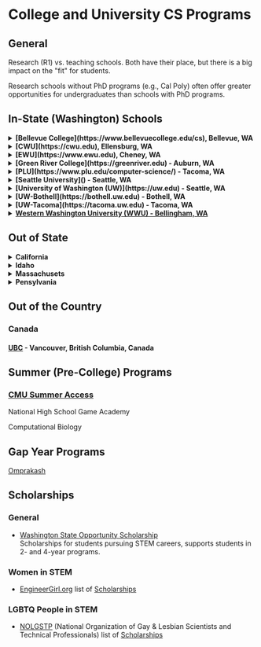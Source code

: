 # College and University CS Programs

## General

Research (R1) vs. teaching schools. Both have their place, but there is a big impact on the "fit" for students.

Research schools without PhD programs (e.g., Cal Poly) often offer greater opportunities for undergraduates than schools with PhD programs.

## In-State (Washington) Schools

<details><summary><strong>[Bellevue College](https://www.bellevuecollege.edu/cs), Bellevue, WA</strong></summary>

Small program, right now acceptance into BC is pretty much a guarantee of admission to the major.

Degrees:
* BS in CS
* BAS in Data Analytics
* BAS in Information Systems & Technology
</details>

<details><summary><strong>[CWU](https://cwu.edu), Ellensburg, WA</strong></summary>

Teaching university.

**Programs:**
* [Computer Science](https://cwu.edu/computer-science)
* [STEM Teaching Program Minor](https://cwu.edu/teachstem)

**Contacts:**

Megan McConnell, megan.mcconnell@cwu.edu, Advisor & Recruiter, Department of Computer Science, 509.963.1455
</details>

<details><summary><strong>[EWU](https://www.ewu.edu), Cheney, WA</strong></summary>

Second largest program (# of graduates) in the state. Teaching university, lots of ethnic diversity in the program. Focus on hands on learning and supporting opportunities for internships (students take lead). Accepts (and succussfully trains and graduates) students with GPAs in the 3+ range. Good option for students who might not make it into the UW program.

**Programs:**
* [BS in Computer Science](https://www.ewu.edu/compsci)
* [Bachelor of Computer Science]()
* [3D Animation]()
* [Computer Applications Minor]()
* [Computer Information Systems Minor]()
* [Computer Science Programming Minor]()
* [Web Application Development Minor]()

**Contacts:**

Brian Kamp, Senior Lecturer, bkamp@ewu.edu

Margo Stanzak, mstanzak@ewu.edu
</details>

<details><summary><strong>[Green River College](https://greenriver.edu) - Auburn, WA</strong></summary>
</details>

<details><summary><strong>[PLU](https://www.plu.edu/computer-science/) - Tacoma, WA</strong></summary>

About 200, 6 CS faculty. Admission to school ensures admission to major.

BA in CS
BS in CS
</details>

<details><summary><strong>[Seattle University]() - Seattle, WA</strong></summary>
</details>

<details><summary><strong>[University of Washington (UW)](https://uw.edu) - Seattle, WA</strong></summary>

The UW CS program is one of the best in the country - but it is not for everyone, the program is large and for most students not accessible until your junior year.

[Paul G. Allen School of Computer Science & Engineering](https://cs.uw.edu) - The CS program gets *way* more applicants than they can accept. Apply for [direct admission](https://www.cs.washington.edu/academics/ugrad/admissions/direct) so that you know you will be able to study CS at UW, if you get in to the UW, but are not accepted into the CS program as a freshman, you can still apply when you declare your major - but you may not be acceted. *So* if you are serious about CS, apply for direct admission and if you are not accepted, seriously consider a different school. You may want to look at these pages as well:

* [Expanded Direct to Major Admission in Computer Science
](https://www.cs.washington.edu/academics/ugrad/admissions/dtm)
* [UW’s Allen School to expand direct freshmen admissions in computer science](https://www.washington.edu/news/2018/06/05/uws-allen-school-to-expand-direct-freshmen-admissions-in-computer-science/)

Even with direct admit and honors, it sounds like there are a lot of "hoops" to be jumped through before you are able to start serious work in CS. Smaller schools can offer more flexible programs.

[UW Women in Science and Engineering (WiSE) Collective](mailto:uwwise@uw.edu) - e-mail link
</details>

<details><summary><strong>[UW-Bothell](https://bothell.uw.edu) - Bothell, WA</strong></summary>
</details>

<details><summary><strong>[UW-Tacoma](https://tacoma.uw.edu) - Tacoma, WA</strong></summary>

About 400 majors in all CS related programs. Mostly transfer students - competitive admission to major. Harder to get into the major than UW-Bothell.

**[School of Engineering & Technology](https://tacoma.uw.edu/set):**
BA in CS
BS in CS
</details>

<details>
  <summary><strong>
    <a href="https://wwu.edu">Western Washington University (WWU) - Bellingham, WA</a>
  </strong></summary>

**Programs:**
* [CS](https://cs.wwu.edu)

**Transfering:**
* As of the spring of 2019, there was no direct admission to major.
* GPA of 3.0 or better in weeder classes == very likely to be admitted.
* Admission is on space available basis (there are a few seats reserved for transfer students).

[Association for Women In Computing](https://wwu-awc.github.io) - awc.wwu@gmail.com
</details>

## Out of State

<details>
  <summary><strong>California</strong></summary>

#### [Cal Poly]() - San Luis Obispo, CA

#### [Cal Tech](https://caltech.edu) - Pasadena, CA

#### [Harvey Mudd College](https://www.hmc.edu) - Claremont, CA

Harvey Mudd College (HMC) is a small (800 students) liberal arts school which the Business Insider describes as "[an engineering, science, and mathematics powerhouse](https://www.businessinsider.com/harvey-mudd-college-curriculum-computer-science-2017-3)." US News & World report ranks HMC as the number one engineering school in the country.

Harvey Mudd requires all students to take an introductory CS course, and according to the LA Times, this a led to [gender parity in the CS department](https://www.latimes.com/local/lanow/la-me-ln-harvey-mudd-tech-women-adv-snap-story.html).

**Computer Science**

* [Computer Science Major](https://www.cs.hmc.edu/program/cs-major)
* [Joint Major in Computer Science and Mathematics](https://www.cs.hmc.edu/program/csmath-major)
* [Mathematical and Computational Biology Major](https://www.cs.hmc.edu/program/csmathbio-major)

HMC also offers [summer research opportunities](https://www.cs.hmc.edu/research/) for undergraduates - this program is open to students from other schools as well as Harvey Mudd students.

#### [UC Berkeley](https://berkeley.edu), Berkeley, CA
</details>

<details><summary><strong>Idaho</strong></summary>

### [University of Idaho College of Engineering](https://uidaho.edu/engr) Moscow, ID

**Programs:**
* [Computer Science](https://uidaho.edu/engr/cs)
* [Electrical and Computer Engineering](https://uidaho.edu/engr/ece)
* [Polymorphic Games](polymorphicgames.com) - interdisciplinary game design studio at the University of Idaho.

**Contacts:**

Paulette House, Director of Student Services, College of Engineering, 208.885.9700

Marie Wagner mariew@uidaho.edu also watches engr-sss@uidaho.edu

Society of Women Engineers, Beth Rezaie, SWE Advisor, rezaie@uidaho.edu
</details>

<details><summary><strong>Massachusets</strong></summary>

### [MIT](https://mit.edu) - Cambridge, MA
</details>

<details><summary><strong>Pensylvania</strong></summary>

#### [CMU](https://cmu.edu) - Pittsburgh, WA

50% women - one of the few programs in the country with gender parity. 25% traditionally underserved populations. Admits about 5%, looks for passion about how you will use CS to make the world a better place. Admission to CMU guarantees a place in the program.

Ashley Patton, Director of Engagement and Outreach, awpatton@andrew.cmu.edu, 412.268.8558

### [Swarthmore College](https://www.swarthmore.edu) - Swarthmore, PA (outside of Philedelphia)

**[Computer Science](https://www.swarthmore.edu/computer-science)**

</details>

## Out of the Country

### Canada

#### [UBC](https://ubc.ca) - Vancouver, British Columbia, Canada

## Summer (Pre-College) Programs

### [CMU Summer Access](https://admission.cmu.edu/pages/summer-access-opportunities)

National High School Game Academy

Computational Biology

## Gap Year Programs

[Omprakash](https://www.omprakash.org/)

## Scholarships

### General

* [Washington State Opportunity Scholarship](https://www.waopportunityscholarship.org)  
Scholarships for students pursuing STEM careers, supports students in 2- and 4-year programs.

### Women in STEM

* [EngineerGirl.org](https://www.engineergirl.org) list of [Scholarships](https://www.engineergirl.org/9539/Scholarships)

### LGBTQ People in STEM

* [NOLGSTP](https://www.noglstp.org) (National Organization of Gay & Lesbian Scientists and Technical Professionals) list of [Scholarships](https://www.noglstp.org/programs-projects/scholarships/)
